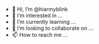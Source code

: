- 👋 Hi, I’m @hiarmyblink
- 👀 I’m interested in ...
- 🌱 I’m currently learning ...
- 💞️ I’m looking to collaborate on ...
- 📫 How to reach me ...

<!---
hiarmyblink/hiarmyblink is a ✨ special ✨ repository because its `README.md` (this file) appears on your GitHub profile.
You can click the Preview link to take a look at your changes.
--->
